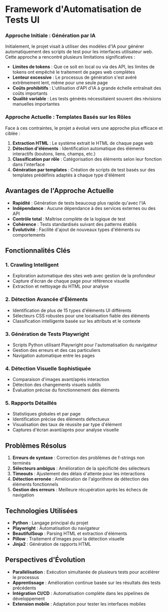 # Framework d'Automatisation de Tests UI

### Approche Initiale : Génération par IA
Initialement, le projet visait à utiliser des modèles d'IA pour générer automatiquement des scripts de test pour les interfaces utilisateur web. Cette approche a rencontré plusieurs limitations significatives :

- **Limites de tokens** : Que ce soit en local ou via des API, les limites de tokens ont empêché le traitement de pages web complètes
- **Lenteur excessive** : Le processus de génération s'est avéré extrêmement lent, même pour une seule page
- **Coûts prohibitifs** : L'utilisation d'API d'IA à grande échelle entraînait des coûts importants
- **Qualité variable** : Les tests générés nécessitaient souvent des révisions manuelles importantes

### Approche Actuelle : Templates Basés sur les Rôles
Face à ces contraintes, le projet a évolué vers une approche plus efficace et ciblée :

1. **Extraction HTML** : Le système extrait le HTML de chaque page web
2. **Détection d'éléments** : Identification automatique des éléments interactifs (boutons, liens, champs, etc.)
3. **Classification par rôle** : Catégorisation des éléments selon leur fonction dans l'interface
4. **Génération par templates** : Création de scripts de test basés sur des templates prédéfinis adaptés à chaque type d'élément

## Avantages de l'Approche Actuelle

- **Rapidité** : Génération de tests beaucoup plus rapide qu'avec l'IA
- **Indépendance** : Aucune dépendance à des services externes ou des API
- **Contrôle total** : Maîtrise complète de la logique de test
- **Cohérence** : Tests standardisés suivant des patterns établis
- **Évolutivité** : Facilité d'ajout de nouveaux types d'éléments ou comportements

## Fonctionnalités Clés

### 1. Crawling Intelligent
- Exploration automatique des sites web avec gestion de la profondeur
- Capture d'écran de chaque page pour référence visuelle
- Extraction et nettoyage du HTML pour analyse

### 2. Détection Avancée d'Éléments
- Identification de plus de 15 types d'éléments UI différents
- Sélecteurs CSS robustes pour une localisation fiable des éléments
- Classification intelligente basée sur les attributs et le contexte

### 3. Génération de Tests Playwright
- Scripts Python utilisant Playwright pour l'automatisation du navigateur
- Gestion des erreurs et des cas particuliers
- Navigation automatique entre les pages

### 4. Détection Visuelle Sophistiquée
- Comparaison d'images avant/après interaction
- Détection des changements visuels subtils
- Évaluation précise du fonctionnement des éléments

### 5. Rapports Détaillés
- Statistiques globales et par page
- Identification précise des éléments défectueux
- Visualisation des taux de réussite par type d'élément
- Captures d'écran avant/après pour analyse visuelle

## Problèmes Résolus

1. **Erreurs de syntaxe** : Correction des problèmes de f-strings non terminés
2. **Sélecteurs ambigus** : Amélioration de la spécificité des sélecteurs
3. **Timeouts** : Ajustement des délais d'attente pour les interactions
4. **Détection erronée** : Amélioration de l'algorithme de détection des éléments fonctionnels
5. **Gestion des erreurs** : Meilleure récupération après les échecs de navigation

## Technologies Utilisées

- **Python** : Langage principal du projet
- **Playwright** : Automatisation du navigateur
- **BeautifulSoup** : Parsing HTML et extraction d'éléments
- **Pillow** : Traitement d'images pour la détection visuelle
- **Jinja2** : Génération de rapports HTML

## Perspectives d'Évolution

- **Parallélisation** : Exécution simultanée de plusieurs tests pour accélérer le processus
- **Apprentissage** : Amélioration continue basée sur les résultats des tests précédents
- **Intégration CI/CD** : Automatisation complète dans les pipelines de développement
- **Extension mobile** : Adaptation pour tester les interfaces mobiles
